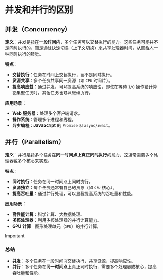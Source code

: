 # 并发和并行的区别

## 并发（Concurrency）

**定义**：并发是指在**一段时间内**，多个任务可以交替执行的能力。这些任务可能并不是同时执行的，而是通过快速切换（上下文切换）来共享处理器时间，从而给人一种同时执行的错觉。

**特点**：

- **交替执行**：任务在时间上交替执行，而不是同时执行。
- **资源共享**：多个任务共享同一资源（如 `CPU` 时间片）。
- **提高响应性**：通过并发，可以提高系统的响应性，即使在等待 `I/O` 操作或计算密集型任务时，其他任务也可以继续执行。

**应用场景**：

- **Web 服务器**：处理多个客户端请求。
- **操作系统**：管理多个进程和线程。
- **异步编程**：**JavaScript** 的 `Promise` 和 `async/await`。



## 并行（Parallelism）

**定义**：并行是指多个任务在**同一时间点上真正同时执行**的能力。这通常需要多个处理器或多个核心来实现。

**特点**：

- **同时执行**：任务在同一时间点上同时执行。
- **资源独立**：每个任务通常有自己的资源（如 `CPU` 核心）。
- **提高吞吐量**：通过并行处理，可以显著提高系统的吞吐量和性能。

**应用场景**：

- **高性能计算**：科学计算、大数据处理。
- **多核处理器**：利用多核处理器的并行计算能力。
- **GPU 计算**：图形处理单元（`GPU`）的并行计算。



> [!IMPORTANT]
>
> ### 总结
>
> - **并发**：多个任务在一段时间内交替执行，共享资源，提高响应性。
> - **并行**：多个任务在**同一时间点**上真正同时执行，需要多个处理器或核心，提高吞吐量和性能。



